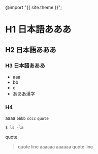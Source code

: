 ---
---

@import "{{ site.theme }}";

# H1 日本語あああ
## H2 日本語あああ
### H3 日本語あああ
* aaa
* bb
* c
* あああ漢字

### H4
aaaa `bbbb` `cccc` `quote`
```
$ ls -la
```

quote
> quote line
> aaaaaa
> aaaaaa
> quote line
